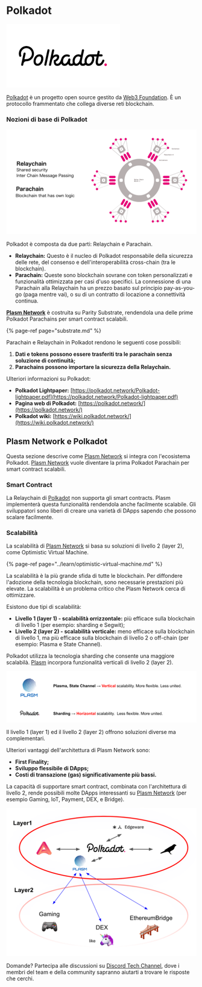 # Polkadot

![](../.gitbook/assets/sukurnshotto-2020-06-07-221155png.png)

[Polkadot](https://polkadot.network/) è un progetto open source gestito da [Web3 Foundation](https://web3.foundation/). È un protocollo frammentato che collega diverse reti blockchain.

### Nozioni di base di Polkadot

![](../.gitbook/assets/sukurnshotto-2020-06-07-230056png.png)

Polkadot è composta da due parti: Relaychain e Parachain.

* **Relaychain:** Questo è il nucleo di Polkadot responsabile della sicurezza delle rete, del consenso e dell'interoperabilità cross-chain \(tra le blockchain\).
* **Parachain:** Queste sono blockchain sovrane con token personalizzati e funzionalità ottimizzata per casi d'uso specifici. La connessione di una Parachain alla Relaychain ha un prezzo basato sul principio pay-as-you-go \(paga mentre vai\), o su di un contratto di locazione a connettività continua.

[**Plasm Network**](https://www.plasmnet.io/) è costruita su Parity Substrate, rendendola una delle prime Polkadot Parachains per smart contract scalabili.

{% page-ref page="substrate.md" %}

Parachain e Relaychain in Polkadot rendono le seguenti cose possibili:

1. **Dati e tokens possono essere trasferiti tra le parachain senza soluzione di continuità;**
2. **Parachains possono importare la sicurezza della Relaychain.**

Ulteriori informazioni su Polkadot:

* **Polkadot Lightpaper:** [https://polkadot.network/Polkadot-lightpaper.pdf](https://polkadot.network/Polkadot-lightpaper.pdf)
* **Pagina web di Polkadot:** [https://polkadot.network/](https://polkadot.network/)
* **Polkadot wiki:** [https://wiki.polkadot.network/](https://wiki.polkadot.network/)

## Plasm Network e Polkadot

Questa sezione descrive come [Plasm Network](https://www.plasmnet.io/) si integra con l'ecosistema Polkadot. [Plasm Network](https://www.plasmnet.io/) vuole diventare la prima Polkadot Parachain per smart contract scalabili.

### Smart Contract

La Relaychain di [Polkadot](https://polkadot.network/) non supporta gli smart contracts. Plasm implementerà questa funzionalità rendendola anche facilmente scalabile. Gli sviluppatori sono liberi di creare una varietà di DApps sapendo che possono scalare facilmente.

### Scalabilità

La scalabilità di [Plasm Network](https://www.plasmnet.io/) si basa su soluzioni di livello 2 \(layer 2\), come Optimistic Virtual Machine.

{% page-ref page="../learn/optimistic-virtual-machine.md" %}

La scalabilità è la più grande sfida di tutte le blockchain. Per diffondere l'adozione della tecnologia blockchain, sono necessarie prestazioni più elevate. La scalabilità è un problema critico che Plasm Network cerca di ottimizzare.

Esistono due tipi di scalabilità:

* **Livello 1 \(layer 1\) - scalabilità orrizzontale:** più efficace sulla blockchain di livello 1 \(per esempio: sharding e Segwit\);
* **Livello 2 \(layer 2\) - scalabilità verticale:** meno efficace sulla blockchain di livello 1, ma più efficace sulla blockchain di livello 2 o off-chain \(per esempio: Plasma e State Channel\).

Polkadot utilizza la tecnologia sharding che consente una maggiore scalabilà. [Plasm](https://www.plasmnet.io/) incorpora funzionalità verticali di livello 2 \(layer 2\).

![](../.gitbook/assets/sukurnshotto-2020-06-07-234905png.png)

Il livello 1 \(layer 1\) ed il livello 2 \(layer 2\) offrono soluzioni diverse ma complementari.

Ulteriori vantaggi dell'architettura di Plasm Network sono:

* **First Finality;**
* **Sviluppo flessibile di DApps;**
* **Costi di transazione \(gas\) significativamente più bassi.**

La capacità di supportare smart contract, combinata con l'architettura di livello 2, rende possibili molte DApps interessanti su [Plasm Network](https://www.plasmnet.io/) \(per esempio Gaming, IoT, Payment, DEX, e Bridge\).

![](../.gitbook/assets/sukurnshotto-2020-06-08-00739png.png)

Domande? Partecipa alle discussioni su [Discord Tech Channel](https://discord.gg/Z3nC9U4), dove i membri del team e della community sapranno aiutarti a trovare le risposte che cerchi.


